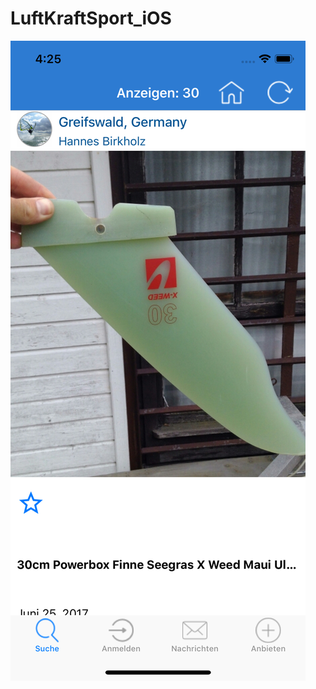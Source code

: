 # LuftKraftSport_iOS
![alt text](https://github.com/Berndhura/LuftKraftSport_iOS/blob/master/screenshot.png)
